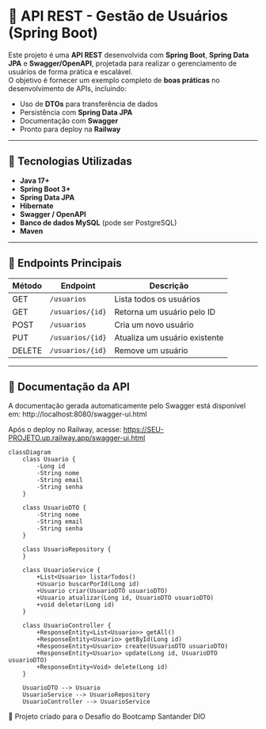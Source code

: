 # 📌 API REST - Gestão de Usuários (Spring Boot)

Este projeto é uma **API REST** desenvolvida com **Spring Boot**, **Spring Data JPA** e **Swagger/OpenAPI**, projetada para realizar o gerenciamento de usuários de forma prática e escalável.  
O objetivo é fornecer um exemplo completo de **boas práticas** no desenvolvimento de APIs, incluindo:
- Uso de **DTOs** para transferência de dados
- Persistência com **Spring Data JPA**
- Documentação com **Swagger**
- Pronto para deploy na **Railway**

---

## 🚀 Tecnologias Utilizadas
- **Java 17+**
- **Spring Boot 3+**
- **Spring Data JPA**
- **Hibernate**
- **Swagger / OpenAPI**
- **Banco de dados MySQL** (pode ser PostgreSQL)
- **Maven**

---

## 📜 Endpoints Principais

| Método | Endpoint       | Descrição |
|--------|---------------|-----------|
| GET    | `/usuarios`   | Lista todos os usuários |
| GET    | `/usuarios/{id}` | Retorna um usuário pelo ID |
| POST   | `/usuarios`   | Cria um novo usuário |
| PUT    | `/usuarios/{id}` | Atualiza um usuário existente |
| DELETE | `/usuarios/{id}` | Remove um usuário |

---

## 📘 Documentação da API
A documentação gerada automaticamente pelo Swagger está disponível em:
http://localhost:8080/swagger-ui.html


Após o deploy no Railway, acesse:
https://SEU-PROJETO.up.railway.app/swagger-ui.html

```mermaid
classDiagram
    class Usuario {
        -Long id
        -String nome
        -String email
        -String senha
    }

    class UsuarioDTO {
        -String nome
        -String email
        -String senha
    }

    class UsuarioRepository {
    }

    class UsuarioService {
        +List<Usuario> listarTodos()
        +Usuario buscarPorId(Long id)
        +Usuario criar(UsuarioDTO usuarioDTO)
        +Usuario atualizar(Long id, UsuarioDTO usuarioDTO)
        +void deletar(Long id)
    }

    class UsuarioController {
        +ResponseEntity<List<Usuario>> getAll()
        +ResponseEntity<Usuario> getById(Long id)
        +ResponseEntity<Usuario> create(UsuarioDTO usuarioDTO)
        +ResponseEntity<Usuario> update(Long id, UsuarioDTO usuarioDTO)
        +ResponseEntity<Void> delete(Long id)
    }

    UsuarioDTO --> Usuario
    UsuarioService --> UsuarioRepository
    UsuarioController --> UsuarioService
```

    

💬 Projeto criado para o Desafio do Bootcamp Santander DIO
